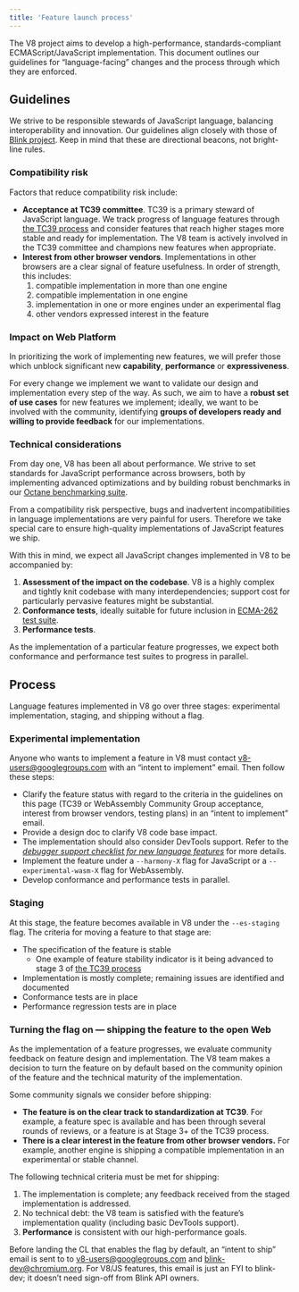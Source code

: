 ```yaml
---
title: 'Feature launch process'
---
```

The V8 project aims to develop a high-performance, standards-compliant ECMAScript/JavaScript implementation. This document outlines our guidelines for “language-facing” changes and the process through which they are enforced.

## Guidelines

We strive to be responsible stewards of JavaScript language, balancing interoperability and innovation. Our guidelines align closely with those of [Blink project](https://www.chromium.org/blink#new-features). Keep in mind that these are directional beacons, not bright-line rules.

### Compatibility risk

Factors that reduce compatibility risk include:

- **Acceptance at TC39 committee**. TC39 is a primary steward of JavaScript language. We track progress of language features through [the TC39 process](https://tc39.github.io/process-document/) and consider features that reach higher stages more stable and ready for implementation. The V8 team is actively involved in the TC39 committee and champions new features when appropriate.
- **Interest from other browser vendors**. Implementations in other browsers are a clear signal of feature usefulness. In order of strength, this includes:
    1. compatible implementation in more than one engine
    2. compatible implementation in one engine
    3. implementation in one or more engines under an experimental flag
    4. other vendors expressed interest in the feature

### Impact on Web Platform

In prioritizing the work of implementing new features, we will prefer those which unblock significant new **capability**, **performance** or **expressiveness**.

For every change we implement we want to validate our design and implementation every step of the way. As such, we aim to have a **robust set of use cases** for new features we implement; ideally, we want to be involved with the community, identifying **groups of developers ready and willing to provide feedback** for our implementations.

### Technical considerations

From day one, V8 has been all about performance. We strive to set standards for JavaScript performance across browsers, both by implementing advanced optimizations and by building robust benchmarks in our [Octane benchmarking suite](http://chromium.github.io/octane/).

From a compatibility risk perspective, bugs and inadvertent incompatibilities in language implementations are very painful for users. Therefore we take special care to ensure high-quality implementations of JavaScript features we ship.

With this in mind, we expect all JavaScript changes implemented in V8 to be accompanied by:

1. **Assessment of the impact on the codebase**. V8 is a highly complex and tightly knit codebase with many interdependencies; support cost for particularly pervasive features might be substantial.
2. **Conformance tests**, ideally suitable for future inclusion in [ECMA-262 test suite](https://github.com/tc39/test262).
3. **Performance tests**.

As the implementation of a particular feature progresses, we expect both conformance and performance test suites to progress in parallel.

## Process

Language features implemented in V8 go over three stages: experimental implementation, staging, and shipping without a flag.

### Experimental implementation

Anyone who wants to implement a feature in V8 must contact [v8-users@googlegroups.com](v8-users@googlegroups.com) with an “intent to implement” email. Then follow these steps:

- Clarify the feature status with regard to the criteria in the guidelines on this page (TC39 or WebAssembly Community Group acceptance, interest from browser vendors, testing plans) in an “intent to implement” email.
- Provide a design doc to clarify V8 code base impact.
- The implementation should also consider DevTools support. Refer to the [_debugger support checklist for new language features_](https://docs.google.com/document/d/1_DBgJ9eowJJwZYtY6HdiyrizzWzwXVkG5Kt8s3TccYE/edit) for more details.
- Implement the feature under a `--harmony-X` flag for JavaScript or a `--experimental-wasm-X` flag for WebAssembly.
- Develop conformance and performance tests in parallel.

### Staging

At this stage, the feature becomes available in V8 under the `--es-staging` flag. The criteria for moving a feature to that stage are:

- The specification of the feature is stable
    - One example of feature stability indicator is it being advanced to stage 3 of [the TC39 process](https://tc39.github.io/process-document/)
- Implementation is mostly complete; remaining issues are identified and documented
- Conformance tests are in place
- Performance regression tests are in place

### Turning the flag on — shipping the feature to the open Web

As the implementation of a feature progresses, we evaluate community feedback on feature design and implementation. The V8 team makes a decision to turn the feature on by default based on the community opinion of the feature and the technical maturity of the implementation.

Some community signals we consider before shipping:

- **The feature is on the clear track to standardization at TC39**. For example, a feature spec is available and has been through several rounds of reviews, or a feature is at Stage 3+ of the TC39 process.
- **There is a clear interest in the feature from other browser vendors.** For example, another engine is shipping a compatible implementation in an experimental or stable channel.

The following technical criteria must be met for shipping:

1. The implementation is complete; any feedback received from the staged implementation is addressed.
2. No technical debt: the V8 team is satisfied with the feature’s implementation quality (including basic DevTools support).
3. **Performance** is consistent with our high-performance goals.

Before landing the CL that enables the flag by default, an “intent to ship” email is sent to to [v8-users@googlegroups.com](https://groups.google.com/d/forum/v8-users) and [blink-dev@chromium.org](https://groups.google.com/a/chromium.org/d/forum/blink-dev). For V8/JS features, this email is just an FYI to blink-dev; it doesn’t need sign-off from Blink API owners.
